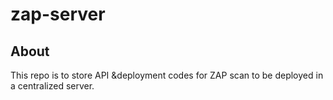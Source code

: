 # zap-server

## About
This repo is to store API &deployment codes for ZAP scan to be deployed in a centralized server.